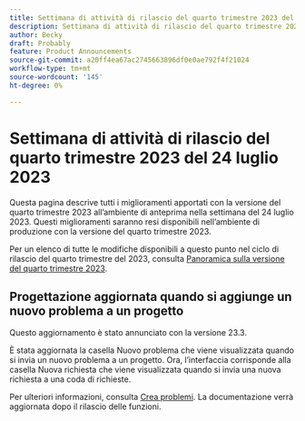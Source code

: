 ```yaml
---
title: Settimana di attività di rilascio del quarto trimestre 2023 del 24 luglio 2023
description: Settimana di attività di rilascio del quarto trimestre 2023 del 24 luglio 2023
author: Becky
draft: Probably
feature: Product Announcements
source-git-commit: a20ff4ea67ac2745663896df0e0ae792f4f21024
workflow-type: tm+mt
source-wordcount: '145'
ht-degree: 0%

---
```


# Settimana di attività di rilascio del quarto trimestre 2023 del 24 luglio 2023

Questa pagina descrive tutti i miglioramenti apportati con la versione del quarto trimestre 2023 all’ambiente di anteprima nella settimana del 24 luglio 2023. Questi miglioramenti saranno resi disponibili nell’ambiente di produzione con la versione del quarto trimestre 2023.

Per un elenco di tutte le modifiche disponibili a questo punto nel ciclo di rilascio del quarto trimestre del 2023, consulta [Panoramica sulla versione del quarto trimestre 2023](/help/quicksilver/product-announcements/product-releases/23-q4-release-activity/23-q4-release-overview.md).

## Progettazione aggiornata quando si aggiunge un nuovo problema a un progetto

Questo aggiornamento è stato annunciato con la versione 23.3.

È stata aggiornata la casella Nuovo problema che viene visualizzata quando si invia un nuovo problema a un progetto. Ora, l’interfaccia corrisponde alla casella Nuova richiesta che viene visualizzata quando si invia una nuova richiesta a una coda di richieste.

Per ulteriori informazioni, consulta [Crea problemi](/help/quicksilver/manage-work/issues/manage-issues/create-issues.md). La documentazione verrà aggiornata dopo il rilascio delle funzioni.

